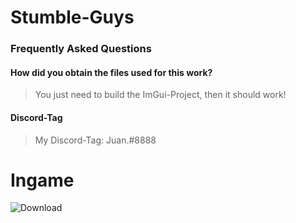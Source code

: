 # Stumble-Guys

### Frequently Asked Questions
#### How did you obtain the files used for this work?
> You just need to build the ImGui-Project, then it should work!

#### Discord-Tag 
> My Discord-Tag: Juan.#8888

# Ingame 
![Download](https://user-images.githubusercontent.com/62284136/219787687-a35e4ed0-97e0-4673-b13a-1aac6f6727c3.png)

